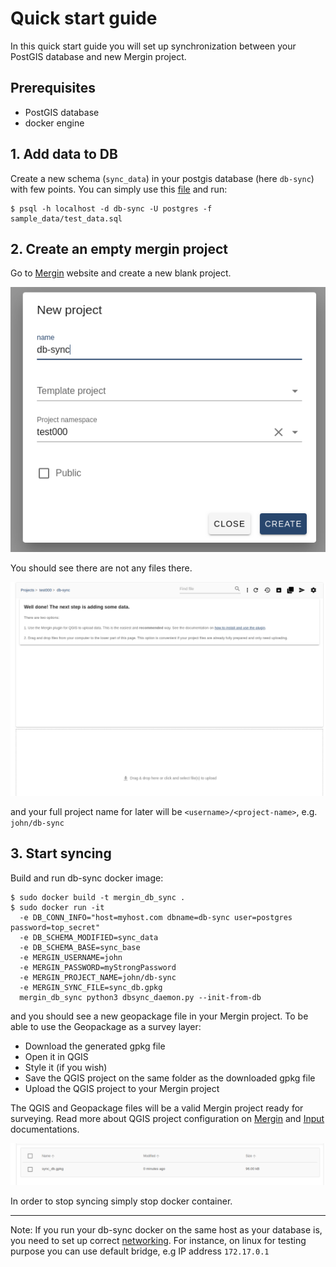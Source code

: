 # Quick start guide

In this quick start guide you will set up synchronization between your PostGIS database and new Mergin project.

## Prerequisites

- PostGIS database
- docker engine

## 1. Add data to DB
Create a new schema (`sync_data`) in your postgis database (here `db-sync`) with few points.
You can simply use this [file](../sample_data/test_data.sql) and run:

```
$ psql -h localhost -d db-sync -U postgres -f sample_data/test_data.sql
```
## 2. Create an empty mergin project
Go to [Mergin](https://public.cloudmergin.com/) website and create a new blank project.

![new_project](images/new_proj.png)

You should see there are not any files there.

![new_project_2](images/new_proj2.png)

and your full project name for later will be `<username>/<project-name>`, e.g. `john/db-sync`

## 3. Start syncing
Build and run db-sync docker image:

```
$ sudo docker build -t mergin_db_sync .
$ sudo docker run -it
  -e DB_CONN_INFO="host=myhost.com dbname=db-sync user=postgres password=top_secret"
  -e DB_SCHEMA_MODIFIED=sync_data
  -e DB_SCHEMA_BASE=sync_base
  -e MERGIN_USERNAME=john   
  -e MERGIN_PASSWORD=myStrongPassword
  -e MERGIN_PROJECT_NAME=john/db-sync
  -e MERGIN_SYNC_FILE=sync_db.gpkg
  mergin_db_sync python3 dbsync_daemon.py --init-from-db
```
and you should see a new geopackage file in your Mergin project. To be able to use the Geopackage as a survey layer:

- Download the generated gpkg file
- Open it in QGIS
- Style it (if you wish)
- Save the QGIS project on the same folder as the downloaded gpkg file
- Upload the QGIS project to your Mergin project

The QGIS and Geopackage files will be a valid Mergin project ready for surveying. Read more about QGIS project configuration on [Mergin](https://help.cloudmergin.com/) and [Input](https://help.inputapp.io/) documentations.

![new_project_3](images/new_proj3.png)

In order to stop syncing simply stop docker container.

---
Note: If you run your db-sync docker on the same host as your database is, you need to set up correct [networking](https://docs.docker.com/network/).
For instance, on linux for testing purpose you can use default bridge, e.g IP address `172.17.0.1`
